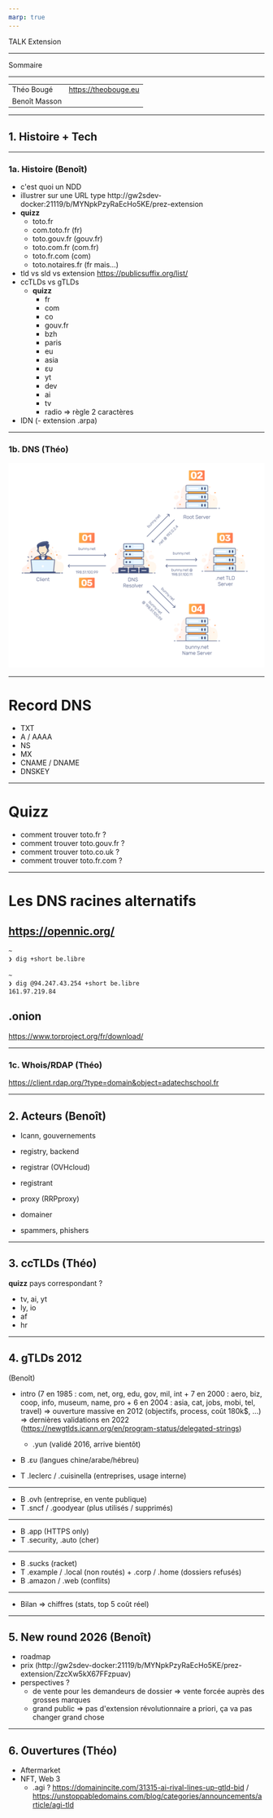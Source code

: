 ```yaml
---
marp: true
---
```


TALK Extension

---

Sommaire


---

|||
|---|---|
|Théo Bougé|https://theobouge.eu|
|Benoît Masson||


---

## 1. Histoire + Tech

---

### 1a. Histoire (Benoît)

- c'est quoi un NDD
- illustrer sur une URL type
http://gw2sdev-docker:21119/b/MYNpkPzyRaEcHo5KE/prez-extension
- **quizz**
     - toto.fr
     - com.toto.fr (fr)
     - toto.gouv.fr (gouv.fr)
     - toto.com.fr (com.fr)
     - toto.fr.com (com)
     - toto.notaires.fr (fr mais…)
- tld vs sld vs extension
     https://publicsuffix.org/list/
- ccTLDs vs gTLDs
     - **quizz**
         - fr
         - com
         - co
         - gouv.fr
         - bzh
         - paris
         - eu
         - asia
         - ευ
         - yt
         - dev
         - ai
         - tv
         - radio
     => règle 2 caractères
- IDN
(- extension .arpa)

---

### 1b. DNS (Théo)

![URI](assets/dns.svg)

---

# Record DNS

- TXT
- A / AAAA
- NS
- MX
- CNAME / DNAME
- DNSKEY


---

# Quizz

- comment trouver toto.fr ? 
- comment trouver toto.gouv.fr ?
- comment trouver toto.co.uk ?
- comment trouver toto.fr.com ? 

---


# Les DNS racines alternatifs

## https://opennic.org/

```
~ 
❯ dig +short be.libre

~ 
❯ dig @94.247.43.254 +short be.libre
161.97.219.84

```

## .onion

https://www.torproject.org/fr/download/

---

### 1c. Whois/RDAP (Théo)

https://client.rdap.org/?type=domain&object=adatechschool.fr

---

## 2. Acteurs (Benoît)

- Icann, gouvernements
- registry, backend
- registrar (OVHcloud)
- registrant

- proxy (RRPproxy)

- domainer
- spammers, phishers

---

## 3. ccTLDs (Théo)

**quizz** pays correspondant ?

- tv, ai, yt
- ly, io
- af
- hr

---

## 4. gTLDs 2012

(Benoît)

- intro (7 en 1985 : com, net, org, edu, gov, mil, int + 7 en 2000 :
aero, biz, coop, info, museum, name, pro + 6 en 2004 : asia, cat, jobs,
mobi, tel, travel)
     => ouverture massive en 2012 (objectifs, process, coût 180k$, …)
     => dernières validations en 2022
(https://newgtlds.icann.org/en/program-status/delegated-strings)
     - .yun (validé 2016, arrive bientôt)

- B .ευ (langues chine/arabe/hébreu)
- T .leclerc / .cuisinella (entreprises, usage interne)

---

- B .ovh (entreprise, en vente publique)
- T .sncf / .goodyear (plus utilisés / supprimés)

---

- B .app (HTTPS only)
- T .security, .auto (cher)

---

- B .sucks (racket)
- T .example / .local (non routés) + .corp / .home (dossiers refusés)
- B .amazon / .web (conflits)

---

- Bilan
     => chiffres (stats, top 5 coût réel)

---

## 5. New round 2026 (Benoît)

- roadmap
- prix
(http://gw2sdev-docker:21119/b/MYNpkPzyRaEcHo5KE/prez-extension/ZzcXw5kX67FFzpuav)
- perspectives ?
     - de vente pour les demandeurs de dossier => vente forcée auprès
des grosses marques
     - grand public => pas d'extension révolutionnaire a priori, ça va
pas changer grand chose

---

## 6. Ouvertures (Théo)

- Aftermarket
- NFT, Web 3
     - .agi ? https://domainincite.com/31315-ai-rival-lines-up-gtld-bid
/
https://unstoppabledomains.com/blog/categories/announcements/article/agi-tld